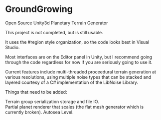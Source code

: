 # GroundGrowing
Open Source Unity3d Planetary Terrain Generator

This project is not completed, but is still usable.

It uses the #region style organization,
so the code looks best in Visual Studio.

Most interfaces are on the Editor panel in Unity,
but I recommend going through the code regardless
for now if you are seriously going to use it.

Current features include multi-threaded proceedural
terrain generation at various resolutions, using multiple
noise types that can be stacked and layered courtesy of a
C# implementation of the LibNoise Library.

Things that need to be added:

Terrain group serialization storage and file IO.  
Partial planet renderer that scales 
(the flat mesh generator which is currently broken).
Autosea Level.
